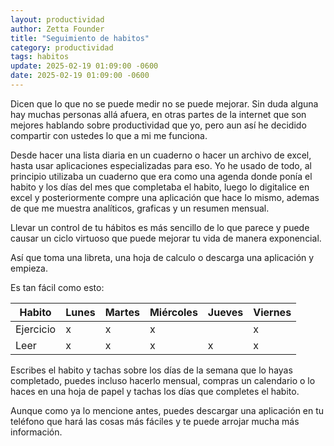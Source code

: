 ```yaml
---
layout: productividad
author: Zetta Founder
title: "Seguimiento de habitos"
category: productividad
tags: habitos
update: 2025-02-19 01:09:00 -0600
date: 2025-02-19 01:09:00 -0600
---
```

Dicen que lo que no se puede medir no se puede mejorar. Sin duda alguna hay muchas personas allá afuera, en otras partes de la internet que son mejores hablando sobre productividad que yo, pero aun así he decidido compartir con ustedes lo que a mi me funciona.

Desde hacer una lista diaria en un cuaderno o hacer un archivo de excel, hasta usar aplicaciones especializadas para eso. Yo he usado de todo, al principio utilizaba un cuaderno que era como una agenda donde ponía el habito y los días del mes que completaba el habito, luego lo digitalice en excel y posteriormente compre una aplicación que hace lo mismo, ademas de que me muestra analíticos, graficas y un resumen mensual.

Llevar un control de tu hábitos es más sencillo de lo que parece y puede causar un ciclo virtuoso que puede mejorar tu vida de manera exponencial.

Así que toma una libreta, una hoja de calculo o descarga una aplicación y empieza.

Es tan fácil como esto:

|Habito|Lunes|Martes|Miércoles|Jueves|Viernes|
|------|-----|------|---------|------|-------|
|Ejercicio| x|     x| x       |      | x     |
|Leer  | x   | x    |  x      |   x  |  x    |

Escribes el habito y tachas sobre los días de la semana que lo hayas completado, puedes incluso hacerlo mensual, compras un calendario o lo haces en una hoja de papel y tachas los días que completes el habito.

Aunque como ya lo mencione antes, puedes descargar una aplicación en tu teléfono que hará las cosas más fáciles y te puede arrojar mucha más información.
